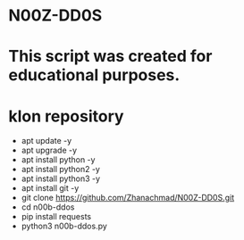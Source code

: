 # N00Z-DD0S
# This script was created for educational purposes.

# klon repository 
  
  - apt update -y
  - apt upgrade -y
  - apt install python -y
  - apt install python2 -y
  - apt install python3 -y
  - apt install git -y
  - git clone https://github.com/Zhanachmad/N00Z-DD0S.git
   - cd n00b-ddos
   - pip install requests
   - python3 n00b-ddos.py
